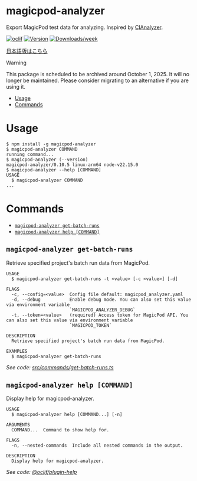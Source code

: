 magicpod-analyzer
=================

Export MagicPod test data for analyzing. Inspired by [CIAnalyzer](https://github.com/Kesin11/CIAnalyzer).

[![oclif](https://img.shields.io/badge/cli-oclif-brightgreen.svg)](https://oclif.io)
[![Version](https://img.shields.io/npm/v/magicpod-analyzer.svg)](https://npmjs.org/package/magicpod-analyzer)
[![Downloads/week](https://img.shields.io/npm/dw/magicpod-analyzer.svg)](https://npmjs.org/package/magicpod-analyzer)

[日本語版はこちら](./README.ja.md)

> [!WARNING]
> This package is scheduled to be archived around October 1, 2025. It will no longer be maintained. Please consider migrating to an alternative if you are using it.

<!-- toc -->
* [Usage](#usage)
* [Commands](#commands)
<!-- tocstop -->
# Usage
<!-- usage -->
```sh-session
$ npm install -g magicpod-analyzer
$ magicpod-analyzer COMMAND
running command...
$ magicpod-analyzer (--version)
magicpod-analyzer/0.10.5 linux-arm64 node-v22.15.0
$ magicpod-analyzer --help [COMMAND]
USAGE
  $ magicpod-analyzer COMMAND
...
```
<!-- usagestop -->
# Commands
<!-- commands -->
* [`magicpod-analyzer get-batch-runs`](#magicpod-analyzer-get-batch-runs)
* [`magicpod-analyzer help [COMMAND]`](#magicpod-analyzer-help-command)

## `magicpod-analyzer get-batch-runs`

Retrieve specified project's batch run data from MagicPod.

```
USAGE
  $ magicpod-analyzer get-batch-runs -t <value> [-c <value>] [-d]

FLAGS
  -c, --config=<value>  Config file default: magicpod_analyzer.yaml
  -d, --debug           Enable debug mode. You can also set this value via environment variable
                        `MAGICPOD_ANALYZER_DEBUG`
  -t, --token=<value>   (required) Access token for MagicPod API. You can also set this value via environment variable
                        `MAGICPOD_TOKEN`

DESCRIPTION
  Retrieve specified project's batch run data from MagicPod.

EXAMPLES
  $ magicpod-analyzer get-batch-runs
```

_See code: [src/commands/get-batch-runs.ts](https://github.com/takeyaqa/magicpod-analyzer/blob/v0.10.5/src/commands/get-batch-runs.ts)_

## `magicpod-analyzer help [COMMAND]`

Display help for magicpod-analyzer.

```
USAGE
  $ magicpod-analyzer help [COMMAND...] [-n]

ARGUMENTS
  COMMAND...  Command to show help for.

FLAGS
  -n, --nested-commands  Include all nested commands in the output.

DESCRIPTION
  Display help for magicpod-analyzer.
```

_See code: [@oclif/plugin-help](https://github.com/oclif/plugin-help/blob/v6.2.32/src/commands/help.ts)_
<!-- commandsstop -->
